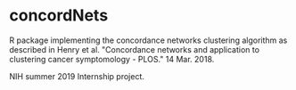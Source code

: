# concordNets
R package implementing the concordance networks clustering algorithm as described in Henry et al. "Concordance networks and application to clustering cancer symptomology - PLOS." 14 Mar. 2018. 

NIH summer 2019 Internship project.   
